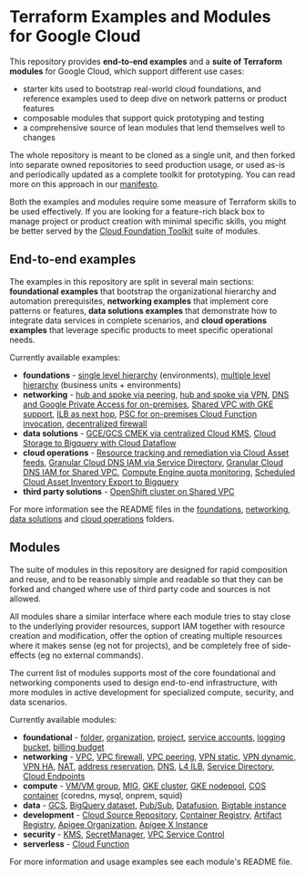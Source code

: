 # Terraform Examples and Modules for Google Cloud

This repository provides **end-to-end examples** and a **suite of Terraform modules** for Google Cloud, which support different use cases:

- starter kits used to bootstrap real-world cloud foundations, and reference examples used to deep dive on network patterns or product features
- composable modules that support quick prototyping and testing
- a comprehensive source of lean modules that lend themselves well to changes

The whole repository is meant to be cloned as a single unit, and then forked into separate owned repositories to seed production usage, or used as-is and periodically updated as a complete toolkit for prototyping. You can read more on this approach in our [manifesto](./MANIFESTO.md).

Both the examples and modules require some measure of Terraform skills to be used effectively. If you are looking for a feature-rich black box to manage project or product creation with minimal specific skills, you might be better served by the [Cloud Foundation Toolkit](https://registry.terraform.io/modules/terraform-google-modules) suite of modules.

## End-to-end examples

The examples in this repository are split in several main sections: **foundational examples** that bootstrap the organizational hierarchy and automation prerequisites, **networking examples** that implement core patterns or features, **data solutions examples** that demonstrate how to integrate data services in complete scenarios, and **cloud operations examples** that leverage specific products to meet specific operational needs.

Currently available examples:

- **foundations** - [single level hierarchy](./foundations/environments/) (environments), [multiple level hierarchy](./foundations/business-units/) (business units + environments)
- **networking** - [hub and spoke via peering](./networking/hub-and-spoke-peering/), [hub and spoke via VPN](./networking/hub-and-spoke-vpn/), [DNS and Google Private Access for on-premises](./networking/onprem-google-access-dns/), [Shared VPC with GKE support](./networking/shared-vpc-gke/), [ILB as next hop](./networking/ilb-next-hop), [PSC for on-premises Cloud Function invocation](./networking/private-cloud-function-from-onprem/), [decentralized firewall](./networking/decentralized-firewall)
- **data solutions** - [GCE/GCS CMEK via centralized Cloud KMS](./data-solutions/cmek-via-centralized-kms/), [Cloud Storage to Bigquery with Cloud Dataflow](./data-solutions/gcs-to-bq-with-dataflow/)
- **cloud operations** - [Resource tracking and remediation via Cloud Asset feeds](.//cloud-operations/asset-inventory-feed-remediation), [Granular Cloud DNS IAM via Service Directory](./cloud-operations/dns-fine-grained-iam), [Granular Cloud DNS IAM for Shared VPC](./cloud-operations/dns-shared-vpc), [Compute Engine quota monitoring](./cloud-operations/quota-monitoring), [Scheduled Cloud Asset Inventory Export to Bigquery](./cloud-operations/scheduled-asset-inventory-export-bq)
- **third party solutions** - [OpenShift cluster on Shared VPC](./third-party-solutions/openshift)

For more information see the README files in the [foundations](./foundations/), [networking](./networking/), [data solutions](./data-solutions/) and [cloud operations](./cloud-operations/) folders.

## Modules

The suite of modules in this repository are designed for rapid composition and reuse, and to be reasonably simple and readable so that they can be forked and changed where use of third party code and sources is not allowed.

All modules share a similar interface where each module tries to stay close to the underlying provider resources, support IAM together with resource creation and modification, offer the option of creating multiple resources where it makes sense (eg not for projects), and be completely free of side-effects (eg no external commands).

The current list of modules supports most of the core foundational and networking components used to design end-to-end infrastructure, with more modules in active development for specialized compute, security, and data scenarios.

Currently available modules:

- **foundational** - [folder](./modules/folder), [organization](./modules/organization), [project](./modules/project), [service accounts](./modules/iam-service-account), [logging bucket](./modules/logging-bucket), [billing budget](./modules/billing-budget)
- **networking** - [VPC](./modules/net-vpc), [VPC firewall](./modules/net-vpc-firewall), [VPC peering](./modules/net-vpc-peering), [VPN static](./modules/net-vpn-static), [VPN dynamic](./modules/net-vpn-dynamic), [VPN HA](./modules/net-vpn-ha), [NAT](./modules/net-cloudnat), [address reservation](./modules/net-address), [DNS](./modules/dns), [L4 ILB](./modules/net-ilb), [Service Directory](./modules/service-directory), [Cloud Endpoints](./modules/cloudenpoints)
- **compute** - [VM/VM group](./modules/compute-vm), [MIG](./modules/compute-mig), [GKE cluster](./modules/gke-cluster), [GKE nodepool](./modules/gke-nodepool), [COS container](./modules/cos-container) (coredns, mysql, onprem, squid)
- **data** - [GCS](./modules/gcs), [BigQuery dataset](./modules/bigquery-dataset), [Pub/Sub](./modules/pubsub), [Datafusion](./modules/datafusion), [Bigtable instance](./modules/bigtable-instance)
- **development** - [Cloud Source Repository](./modules/source-repository), [Container Registry](./modules/container-registry), [Artifact Registry](./modules/artifact-registry), [Apigee Organization](./modules/apigee-organization), [Apigee X Instance](./modules/apigee-x-instance)
- **security** - [KMS](./modules/kms), [SecretManager](./modules/secret-manager), [VPC Service Control](./modules/vpc-sc)
- **serverless** - [Cloud Function](./modules/cloud-function)

For more information and usage examples see each module's README file.
